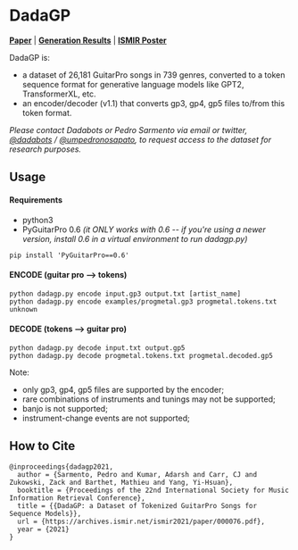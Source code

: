 # DadaGP

[**Paper**](https://archives.ismir.net/ismir2021/paper/000076.pdf) | [**Generation Results**](https://drive.google.com/drive/folders/1USNH8olG9uy6vodslM3iXInBT725zult?usp=sharing) | [**ISMIR Poster**](https://s3.eu-west-1.amazonaws.com/production-main-contentbucket52d4b12c-1x4mwd6yn8qjn/8ed232c2-bcce-46aa-a735-d24b865644ef.pdf) 

DadaGP is:

* a dataset of 26,181 GuitarPro songs in 739 genres, converted to a token sequence format for generative language models like GPT2, TransformerXL, etc.
* an encoder/decoder (v1.1) that converts gp3, gp4, gp5 files to/from this token format.

*Please contact Dadabots or Pedro Sarmento via email or twitter, [@dadabots](http://twitter.com/dadabots) / [@umpedronosapato](https://twitter.com/umpedronosapato), to request access to the dataset for research purposes.*

## Usage

#### Requirements

* python3
* PyGuitarPro 0.6 *(it ONLY works with 0.6 -- if you're using a newer version, install 0.6 in a virtual environment to run dadagp.py)*
```
pip install 'PyGuitarPro==0.6'
```

#### ENCODE (guitar pro --> tokens)
```
python dadagp.py encode input.gp3 output.txt [artist_name]
python dadagp.py encode examples/progmetal.gp3 progmetal.tokens.txt unknown
```

#### DECODE (tokens --> guitar pro)
```
python dadagp.py decode input.txt output.gp5
python dadagp.py decode progmetal.tokens.txt progmetal.decoded.gp5
```

Note:
* only gp3, gp4, gp5 files are supported by the encoder;
* rare combinations of instruments and tunings may not be supported;
* banjo is not supported;
* instrument-change events are not supported;

## How to Cite
```
@inproceedings{dadagp2021,
  author = {Sarmento, Pedro and Kumar, Adarsh and Carr, CJ and Zukowski, Zack and Barthet, Mathieu and Yang, Yi-Hsuan},
  booktitle = {Proceedings of the 22nd International Society for Music Information Retrieval Conference},
  title = {{DadaGP: a Dataset of Tokenized GuitarPro Songs for Sequence Models}},
  url = {https://archives.ismir.net/ismir2021/paper/000076.pdf},
  year = {2021}
}


